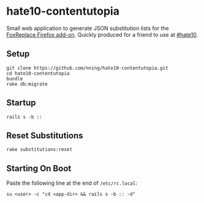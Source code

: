 hate10-contentutopia
====================

Small web application to generate JSON substitution lists for the [FoxReplace
Firefox add-on](https://addons.mozilla.org/de/firefox/addon/foxreplace/).
Quickly produced for a friend to use at [#hate10](http://hate10.com).

Setup
-----

    git clone https://github.com/nning/hate10-contentutopia.git
    cd hate10-contentutopia
    bundle
    rake db:migrate

Startup
-------

    rails s -b ::

Reset Substitutions
-------------------

    rake substitutions:reset

Starting On Boot
----------------

Paste the following line at the end of `/etc/rc.local`:

    su <user> -c "cd <app-dir> && rails s -b :: -d"
